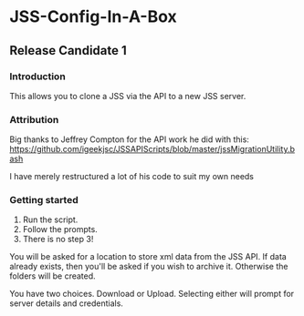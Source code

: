 # JSS-Config-In-A-Box

## Release Candidate 1

### Introduction

This allows you to clone a JSS via the API to a new JSS server.

### Attribution

Big thanks to Jeffrey Compton for the API work he did with this:
https://github.com/igeekjsc/JSSAPIScripts/blob/master/jssMigrationUtility.bash

I have merely restructured a lot of his code to suit my own needs

### Getting started

1. Run the script.
2. Follow the prompts.
3. There is no step 3!

You will be asked for a location to store xml data from the JSS API.
If data already exists, then you'll be asked if you wish to archive it. Otherwise the folders will be created.

You have two choices. Download or Upload. Selecting either will prompt for server details and credentials.
